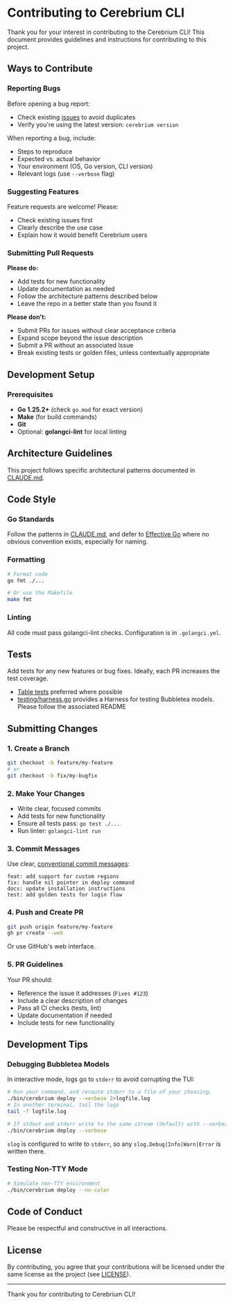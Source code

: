 # Contributing to Cerebrium CLI

Thank you for your interest in contributing to the Cerebrium CLI! This document provides guidelines and instructions for contributing to this project.

## Ways to Contribute

### Reporting Bugs

Before opening a bug report:
- Check existing [issues](https://github.com/CerebriumAI/cerebrium/issues) to avoid duplicates
- Verify you're using the latest version: `cerebrium version`

When reporting a bug, include:
- Steps to reproduce
- Expected vs. actual behavior
- Your environment (OS, Go version, CLI version)
- Relevant logs (use `--verbose` flag)

### Suggesting Features

Feature requests are welcome! Please:
- Check existing issues first
- Clearly describe the use case
- Explain how it would benefit Cerebrium users

### Submitting Pull Requests

**Please do:**
- Add tests for new functionality
- Update documentation as needed
- Follow the architecture patterns described below
- Leave the repo in a better state than you found it

**Please don't:**
- Submit PRs for issues without clear acceptance criteria
- Expand scope beyond the issue description
- Submit a PR without an associated Issue
- Break existing tests or golden files, unless contextually appropriate

## Development Setup

### Prerequisites

- **Go 1.25.2+** (check `go.mod` for exact version)
- **Make** (for build commands)
- **Git**
- Optional: **golangci-lint** for local linting

## Architecture Guidelines

This project follows specific architectural patterns documented in [CLAUDE.md](./CLAUDE.md).

## Code Style

### Go Standards

Follow the patterns in [CLAUDE.md](./CLAUDE.md), and defer to [Effective Go](https://go.dev/doc/effective_go) where no obvious convention exists, especially for naming.

### Formatting

```bash
# Format code
go fmt ./...

# Or use the Makefile
make fmt
```

### Linting

All code must pass golangci-lint checks. Configuration is in `.golangci.yml`.

## Tests

Add tests for any new features or bug fixes. Ideally, each PR increases the test coverage.

- [Table tests](https://go.dev/wiki/TableDrivenTests) preferred where possible
- [testing/harness.go](https://github.com/CerebriumAI/cerebrium/blob/main/internal/ui/testing/harness.go) provides a Harness for testing Bubbletea models. Please follow the associated README

## Submitting Changes

### 1. Create a Branch

```bash
git checkout -b feature/my-feature
# or
git checkout -b fix/my-bugfix
```

### 2. Make Your Changes

- Write clear, focused commits
- Add tests for new functionality
- Ensure all tests pass: `go test ./...`
- Run linter: `golangci-lint run`

### 3. Commit Messages

Use clear, [conventional commit messages](https://www.conventionalcommits.org/):

```
feat: add support for custom regions
fix: handle nil pointer in deploy command
docs: update installation instructions
test: add golden tests for login flow
```

### 4. Push and Create PR

```bash
git push origin feature/my-feature
gh pr create --web
```

Or use GitHub's web interface.

### 5. PR Guidelines

Your PR should:
- Reference the issue it addresses (`Fixes #123`)
- Include a clear description of changes
- Pass all CI checks (tests, lint)
- Update documentation if needed
- Include tests for new functionality

## Development Tips

### Debugging Bubbletea Models

In interactive mode, logs go to `stderr` to avoid corrupting the TUI:

```bash
# Run your command, and reroute stderr to a file of your choosing.
./bin/cerebrium deploy --verbose 2>logfile.log
# In another terminal, tail the logs
tail -f logfile.log

# If stdout and stderr write to the same stream (default) with --verbose mode on, we default to simple mode
./bin/cerebrium deploy --verbose
```

`slog` is configured to write to `stderr`, so any `slog.Debug|Info|Warn|Error` is written there.

### Testing Non-TTY Mode

```bash
# Simulate non-TTY environment
./bin/cerebrium deploy --no-color
```

## Code of Conduct

Please be respectful and constructive in all interactions.

## License

By contributing, you agree that your contributions will be licensed under the same license as the project (see [LICENSE](./LICENSE)).

---

Thank you for contributing to Cerebrium CLI!

